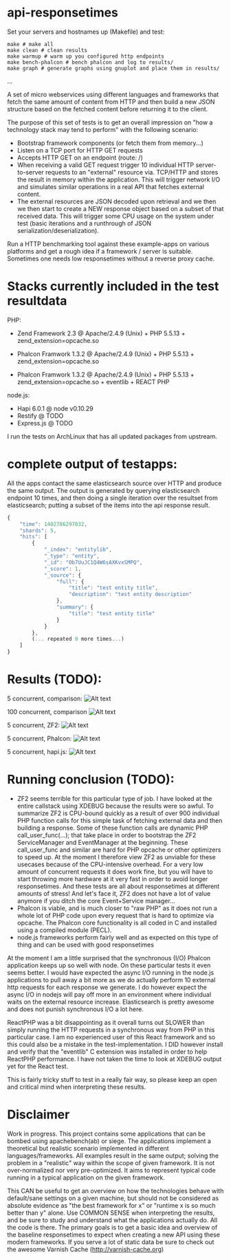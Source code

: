 api-responsetimes
==========================
Set your servers and hostnames up (Makefile) and test:

```
make # make all
make clean # clean results
make warmup # warm up you configured http endpoints
make bench-phalcon # bench phalcon and log to results/
make graph # generate graphs using gnuplot and place them in results/
```
...

A set of micro webservices using different languages and frameworks that fetch the same amount of content from HTTP and then build a new JSON structure based on the fetched content before returning it to the client.

The purpose of this set of tests is to get an overall impression on "how a technology stack may tend to perform" with the following scenario:

* Bootstrap framework components (or fetch them from memory...)
* Listen on a TCP port for HTTP GET requests
* Accepts HTTP GET on an endpoint (route: /)
* When receiving a valid GET request trigger 10 individual HTTP server-to-server requests to an "external" resource via. TCP/HTTP and stores the result in memory within the application. This will trigger network I/O and simulates similar operations in a real API that fetches external content.
* The external resources are JSON decoded upon retrieval and we then we then start to create a NEW response object based on a subset of that received data. This will trigger some CPU usage on the system under test (basic iterations and a runthrough of JSON serialization/deserialization).

Run a HTTP benchmarking tool against these example-apps on various platforms and get a rough idea if a framework / server is suitable. Sometimes one needs low responsetimes without a reverse proxy cache.


Stacks currently included in the test resultdata
========================
PHP:

* Zend Framework 2.3 @ Apache/2.4.9 (Unix) + PHP 5.5.13 + zend_extension=opcache.so


* Phalcon Framwork 1.3.2 @ Apache/2.4.9 (Unix) + PHP 5.5.13 + zend_extension=opcache.so
* Phalcon Framwork 1.3.2 @ Apache/2.4.9 (Unix) + PHP 5.5.13 + zend_extension=opcache.so + eventlib + REACT PHP


node.js:

* Hapi 6.0.1 @ node v0.10.29
* Restify @ TODO
* Express.js @ TODO

I run the tests on ArchLinux that has all updated packages from upstream.

complete output of testapps:
========================

All the apps contact the same elasticsearch source over HTTP and produce the same output.
The output is generated by querying elasticsearch endpoint 10 times, and then doing a single iteration over the resultset from elasticsearch; putting a subset of the items into the api response result.

```javascript
{
    "time": 1402786297032,
    "shards": 5,
    "hits": [
        {
            "_index": "entitylib",
            "_type": "entity",
            "_id": "Ob7UuJC1Q4W6sAXKvxSMPQ",
            "_score": 1,
            "_source": {
                "full": {
                    "title": "test entity title",
                    "description": "test entity description"
                },
                "summary": {
                    "title": "test entity title"
                }
            }
        },
        (... repeated 9 more times...)
    ]
}

```
Results (TODO):
=======
5 concurrent, comparison:
![Alt text](https://raw.githubusercontent.com/andreasrs/api-responsetimes/master/results/line-c5.png "5 concurrent, comparison")

100 concurrent, comparison
![Alt text](https://raw.githubusercontent.com/andreasrs/api-responsetimes/master/results/line-c100.png "100 concurrent, comparison")

5 concurrent, ZF2:
![Alt text](https://raw.githubusercontent.com/andreasrs/api-responsetimes/master/results/dot-bench-zf2-c5.png "5 concurrent, ZF2")

5 concurrent, Phalcon:
![Alt text](https://raw.githubusercontent.com/andreasrs/api-responsetimes/master/results/dot-bench-phalcon-c5.png "5 concurrent, Phalcon")

5 concurrent, hapi.js:
![Alt text](https://raw.githubusercontent.com/andreasrs/api-responsetimes/master/results/dot-bench-hapi-c5.png "5 concurrent, hapi.js")

Running conclusion (TODO):
================
* ZF2 seems terrible for this particular type of job. I have looked at the entire callstack using XDEBUG because the results were so awful. To summarize ZF2 is CPU-bound quickly as a result of over 900 individual PHP function calls for this simple task of fetching external data and then building a response. Some of these function calls are dynamic PHP call_user_func(...); that take place in order to bootstrap the ZF2 ServiceManager and EventManager at the beginning. These call_user_func and similar are hard for PHP opcache or other optimizers to speed up. At the moment I therefore view ZF2 as unviable for these usecases because of the CPU-intensive overhead. For a very low amount of concurrent requests it does work fine, but you will have to start throwing more hardware at it very fast in order to avoid longer responsetimes. And these tests are all about responsetimes at different amounts of stress! And let's face it, ZF2 does not have a lot of value anymore if you ditch the core Event+Service manager...
* Phalcon is viable, and is much closer to "raw PHP" as it does not run a whole lot of PHP code upon every request that is hard to optimize via opcache. The Phalcon core functionality is all coded in C and installed using a compiled module (PECL).
* node.js frameworks perform fairly well and as expected on this type of thing and can be used with good responsetimes

At the moment I am a little surprised that the synchronous (I/O) Phalcon application keeps up so well with node. On these particular tests it even seems better. I would have expected the async I/O running in the node.js applications to pull away a bit more as we do actually perform 10 external http requests for each response we generate. I do however expect the async I/O in nodejs will pay off more in an environment where individual waits on the external resource increase. Elasticsearch is pretty awesome and does not punish synchronous I/O a lot here.

ReactPHP was a bit disappointing as it overall turns out SLOWER than simply running the HTTP requests in a synchronous way from PHP in this particular case. I am no experienced user of this React framework and so this could also be a mistake in the test-implementation. I DID however install and verify that the "eventlib" C extension was installed in order to help ReactPHP performance. I have not taken the time to look at XDEBUG output yet for the React test.

This is fairly tricky stuff to test in a really fair way, so please keep an open and critical mind when interpreting these results.

Disclaimer
=========
Work in progress.
This project contains some applications that can be bombed using apachebench(ab) or siege. The applications implement a theoretical but realistic scenario implemented in different languages/frameworks. All examples result in the same output; solving the problem in a "realistic" way within the scope of given framework.
It is not over-normalized nor very pre-optimized. It aims to represent typical code running in a typical application on the given framework.

This CAN be useful to get an overview on how the technologies behave with default/sane settings on a given machine, but should not be considered as absolute evidence as "the best framework for x" or "runtime x is so much better than y" alone. Use COMMON SENSE when interpreting the results, and be sure to study and understand what the applications actually do. All the code is there. The primary goals is to get a basic idea and overview of the baseline responsetimes to expect when creating a new API using these modern frameworks. If you serve a lot of static data be sure to check out the awesome Varnish Cache (http://varnish-cache.org)

